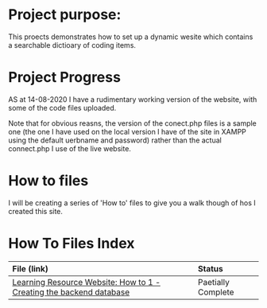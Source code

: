 # Project purpose:

This proects demonstrates how to set up a dynamic wesite which contains a searchable dictioary of coding items.

# Project Progress

AS at 14-08-2020 I have a rudimentary working version of the website, with some of the code files uploaded.

Note that for obvious reasns, the version of the conect.php files is a sample one (the one I have used on the local version I have of the site in XAMPP using the default uerbname and password) rather than the actual connect.php I use of the live website.

# How to files

I will be creating a series of 'How to' files to give you a walk though of hos I created this site.

# How To Files Index

| File (link) | Status |
|:------|:---------|
| [Learning Resource Website: How to 1 - Creating the backend database](https://github.com/NeilParkerBSDC/L3Y1PSummerProject-Glossary/blob/master/code_dictionary_how_to_1.md) | Paetially Complete |
